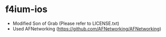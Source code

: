# f4ium-ios

* Modified Son of Grab (Please refer to LICENSE.txt)
* Used AFNetworking (https://github.com/AFNetworking/AFNetworking)
